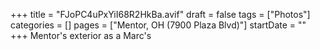+++
title = "FJoPC4uPxYiI68R2HkBa.avif"
draft = false
tags = ["Photos"]
categories = []
pages = ["Mentor, OH (7900 Plaza Blvd)"]
startDate = ""
+++
Mentor's exterior as a Marc's 
